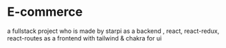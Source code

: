 # E-commerce
a fullstack project who is made by starpi as a backend , react,  react-redux, react-routes as a frontend with tailwind & chakra for ui 
